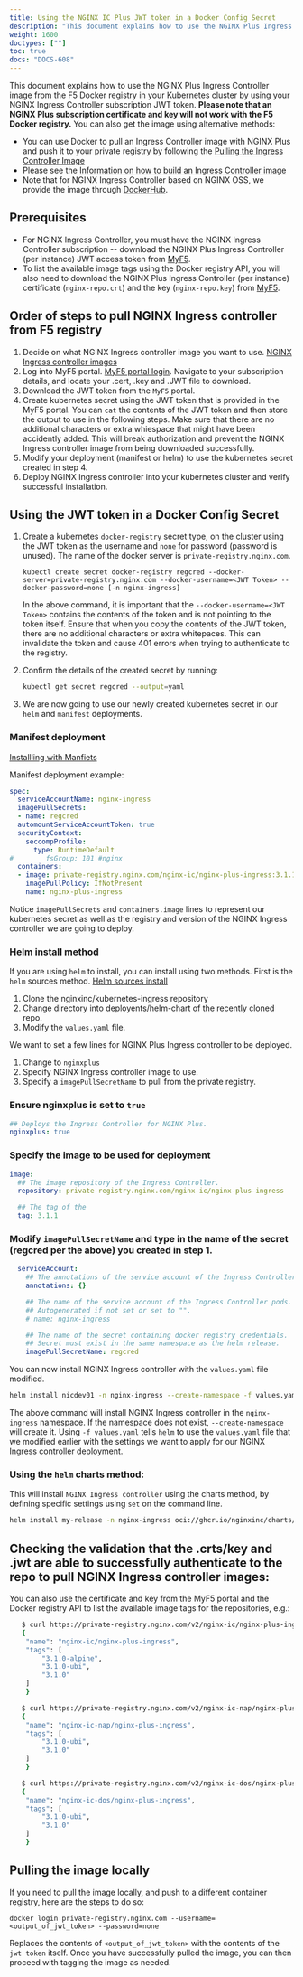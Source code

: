 ```yaml
---
title: Using the NGINX IC Plus JWT token in a Docker Config Secret
description: "This document explains how to use the NGINX Plus Ingress Controller image from the F5 Docker registry in your Kubernetes cluster by using your NGINX Ingress Controller subscription JWT token."
weight: 1600
doctypes: [""]
toc: true
docs: "DOCS-608"
---
```


This document explains how to use the NGINX Plus Ingress Controller image from the F5 Docker registry in your Kubernetes cluster by using your NGINX Ingress Controller subscription JWT token. **Please note that an NGINX Plus subscription certificate and key will not work with the F5 Docker registry.** You can also get the image using alternative methods:

* You can use Docker to pull an Ingress Controller image with NGINX Plus and push it to your private registry by following the [Pulling the Ingress Controller Image](https://docs.nginx.com/nginx-ingress-controller/installation/pulling-ingress-controller-image/)    
* Please see the [Information on how to build an Ingress Controller image](https://docs.nginx.com/nginx-ingress-controller/installation/building-ingress-controller-image/)
* Note that for NGINX Ingress Controller based on NGINX OSS, we provide the image through [DockerHub](https://hub.docker.com/r/nginx/nginx-ingress/).

## Prerequisites

* For NGINX Ingress Controller, you must have the NGINX Ingress Controller subscription -- download the NGINX Plus Ingress Controller (per instance) JWT access token from [MyF5](https://my.f5.com).
* To list the available image tags using the Docker registry API, you will also need to download the NGINX Plus Ingress Controller (per instance) certificate (`nginx-repo.crt`) and the key (`nginx-repo.key`) from [MyF5](https://my.f5.com).

## Order of steps to pull NGINX Ingress controller from F5  registry

1. Decide on what NGINX Ingress controller image you want to use. [NGINX Ingress controller images](https://docs.nginx.com/nginx-ingress-controller/technical-specifications/#images-with-nginx-plus "Available NGINX Ingress controller images")
2. Log into MyF5 portal. [MyF5 portal login](https://myf5.com/ "MyF5 portal login"). Navigate to your subscription details, and locate your .cert, .key and .JWT file to download.
3. Download the JWT token from the `MyF5` portal.
4. Create kubernetes secret using the JWT token that is provided in the MyF5 portal.
   You can `cat` the contents of the JWT token and then store the output to use in the following steps. Make sure that there are no additional characters or extra whiespace that might have been accidently added. This will break authorization and prevent the NGINX Ingress controller image from being downloaded successfully.
5. Modify your deployment (manifest or helm) to use the kubernetes secret created in step 4.
6. Deploy NGINX Ingress controller into your kubernetes cluster and verify successful installation.


## Using the JWT token in a Docker Config Secret

1. Create a kubernetes `docker-registry` secret type, on the cluster using the JWT token as the username and `none` for password (password is unused).  The name of the docker server is `private-registry.nginx.com`.

	```
    kubectl create secret docker-registry regcred --docker-server=private-registry.nginx.com --docker-username=<JWT Token> --docker-password=none [-n nginx-ingress]
    ```
   In the above command, it is important that the `--docker-username=<JWT Token>` contains the contents of the token and is not pointing to the token itself. Ensure that when you copy the contents of the JWT token, there are no additional characters or extra whitepaces. This can invalidate the token and cause 401 errors when trying to authenticate to the registry.

2. Confirm the details of the created secret by running:

	```bash
    kubectl get secret regcred --output=yaml
    ```

3. We are now going to use our newly created kubernetes secret in our `helm` and `manifest` deployments.


### Manifest deployment

[Installling with Manfiets](https://docs.nginx.com/nginx-ingress-controller/installation/installation-with-manifests/)

Manifest deployment example:

```yaml
spec:
  serviceAccountName: nginx-ingress
  imagePullSecrets:
  - name: regcred
  automountServiceAccountToken: true
  securityContext:
    seccompProfile:
      type: RuntimeDefault
#        fsGroup: 101 #nginx
  containers:
  - image: private-registry.nginx.com/nginx-ic/nginx-plus-ingress:3.1.1
    imagePullPolicy: IfNotPresent
    name: nginx-plus-ingress
```

Notice `imagePullSecrets` and `containers.image` lines to represent our kubernetes secret as well as the registry and version of the NGINX Ingress controller we are going to deploy.

### Helm install method

If you are using `helm` to install, you can install using two methods. First is the `helm` sources method. [Helm sources install](https://docs.nginx.com/nginx-ingress-controller/installation/installation-with-helm/#managing-the-chart-via-sources "helm source install")

1. Clone the nginxinc/kubernetes-ingress repository
2. Change directory into deployents/helm-chart of the recently cloned repo.
3. Modify the `values.yaml` file.

We want to set a few lines for NGINX Plus Ingress controller to be deployed.

1. Change to `nginxplus`
2. Specify NGINX Ingress controller image to use.
3. Specify a `imagePullSecretName` to pull from the private registry.


### Ensure nginxplus is set to `true`
```yaml
## Deploys the Ingress Controller for NGINX Plus.
nginxplus: true
```

### Specify the image to be used for deployment

```yaml
image:
  ## The image repository of the Ingress Controller.
  repository: private-registry.nginx.com/nginx-ic/nginx-plus-ingress

  ## The tag of the
  tag: 3.1.1
```

### Modify `imagePullSecretName` and type in the name of the secret (regcred per the above) you created in step 1.

```yaml
  serviceAccount:
    ## The annotations of the service account of the Ingress Controller pods.
    annotations: {}

    ## The name of the service account of the Ingress Controller pods. Used for RBAC.
    ## Autogenerated if not set or set to "".
    # name: nginx-ingress

    ## The name of the secret containing docker registry credentials.
    ## Secret must exist in the same namespace as the helm release.
    imagePullSecretName: regcred
```

You can now install NGINX Ingress controller with the `values.yaml` file modified.

```bash
helm install nicdev01 -n nginx-ingress --create-namespace -f values.yaml .
```

The above command will install NGINX Ingress controller in the `nginx-ingress` namespace. If the namespace does not exist, `--create-namespace` will create it. Using `-f values.yaml` tells `helm` to use the `values.yaml` file that we modified earlier with the settings we want to apply for our NGINX Ingress controller deployment.

### Using the `helm` charts method:

This will install `NGINX Ingress controller` using the charts method, by defining specific settings using `set` on the command line.

```bash
helm install my-release -n nginx-ingress oci://ghcr.io/nginxinc/charts/nginx-ingress --version 0.17.1 --set controller.image.repository=private-registry.nginx.com/nginx-ic/nginx-plus-ingress --set controller.image.tag=3.1.1 --set controller.nginxplus=true --set controller.serviceAccount.imagePullSecretName=regcred
```



## Checking the validation that the .crts/key and .jwt are able to successfully authenticate to the repo to pull NGINX Ingress controller images:

You can also use the certificate and key from the MyF5 portal and the Docker registry API to list the available image tags for the repositories, e.g.:

```bash
   $ curl https://private-registry.nginx.com/v2/nginx-ic/nginx-plus-ingress/tags/list --key <path-to-client.key> --cert <path-to-client.cert> | jq
   {
    "name": "nginx-ic/nginx-plus-ingress",
    "tags": [
        "3.1.0-alpine",
        "3.1.0-ubi",
        "3.1.0"
    ]
    }

   $ curl https://private-registry.nginx.com/v2/nginx-ic-nap/nginx-plus-ingress/tags/list --key <path-to-client.key> --cert <path-to-client.cert> | jq
   {
    "name": "nginx-ic-nap/nginx-plus-ingress",
    "tags": [
        "3.1.0-ubi",
        "3.1.0"
    ]
    }

   $ curl https://private-registry.nginx.com/v2/nginx-ic-dos/nginx-plus-ingress/tags/list --key <path-to-client.key> --cert <path-to-client.cert> | jq
   {
    "name": "nginx-ic-dos/nginx-plus-ingress",
    "tags": [
        "3.1.0-ubi",
        "3.1.0"
    ]
    }
```

## Pulling the image locally

If you need to pull the image locally, and push to a different container registry, here are the steps to do so:

```
docker login private-registry.nginx.com --username=<output_of_jwt_token> --password=none
```

Replaces the contents of `<output_of_jwt_token>` with the contents of the `jwt token` itself.
Once you have successfully pulled the image, you can then proceed with tagging the image as needed.


